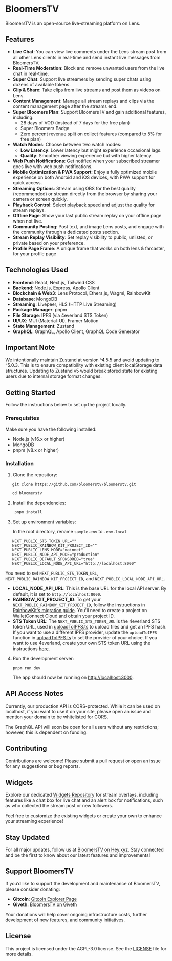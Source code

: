 # BloomersTV

BloomersTV is an open-source live-streaming platform on Lens.

## Features

- **Live Chat**: You can view live comments under the Lens stream post from all other Lens clients in real-time and send instant live messages from BloomersTV.
- **Real-Time Moderation**: Block and remove unwanted users from the live chat in real-time.
- **Super Chat**: Support live streamers by sending super chats using dozens of available tokens.
- **Clip & Share**: Take clips from live streams and post them as videos on Lens.
- **Content Management**: Manage all stream replays and clips via the content management page after the streams end.
- **Super Bloomers Plan**: Support BloomersTV and gain additional features, including:
  - 28 days of VOD (instead of 7 days for the free plan)
  - Super Bloomers Badge
  - Zero percent revenue split on collect features (compared to 5% for free plan)
- **Watch Modes**: Choose between two watch modes:
  - **Low Latency**: Lower latency but might experience occasional lags.
  - **Quality**: Smoother viewing experience but with higher latency.
- **Web Push Notifications**: Get notified when your subscribed streamer goes live with web push notifications.
- **Mobile Optimization & PWA Support**: Enjoy a fully optimized mobile experience on both Android and iOS devices, with PWA support for quick access.
- **Streaming Options**: Stream using OBS for the best quality (recommended) or stream directly from the browser by sharing your camera or screen quickly.
- **Playback Control**: Select playback speed and adjust the quality for stream replays.
- **Offline Page**: Show your last public stream replay on your offline page when not live.
- **Community Posting**: Post text, and image Lens posts, and engage with the community through a dedicated posts section.
- **Stream Replay Visibility**: Set replay visibility to public, unlisted, or private based on your preference.
- **Profile Page Frame**: A unique frame that works on both lens & farcaster, for your profile page

## Technologies Used

- **Frontend**: React, Next.js, Tailwind CSS
- **Backend**: Node.js, Express, Apollo Client
- **Blockchain & Web3**: Lens Protocol, Ethers.js, Wagmi, RainbowKit
- **Database**: MongoDB
- **Streaming**: Livepeer, HLS (HTTP Live Streaming)
- **Package Manager**: pnpm
- **File Storage**: IPFS (via 4everland STS Token)
- **UI/UX**: MUI (Material-UI), Framer Motion
- **State Management**: Zustand
- **GraphQL**: GraphQL, Apollo Client, GraphQL Code Generator

## Important Note

We intentionally maintain Zustand at version ^4.5.5 and avoid updating to ^5.0.3. This is to ensure compatibility with existing client localStorage data structures. Updating to Zustand v5 would break stored state for existing users due to internal storage format changes.

## Getting Started

Follow the instructions below to set up the project locally.

### Prerequisites

Make sure you have the following installed:

- Node.js (v16.x or higher)
- MongoDB
- pnpm (v8.x or higher)

### Installation

1. Clone the repository:

```
   git clone https://github.com/bloomerstv/bloomerstv.git

   cd bloomerstv
```

2. Install the dependencies:

```
    pnpm install
```

3. Set up environment variables:

   In the root directory, rename `sample.env` to `.env.local`

```
   NEXT_PUBLIC_STS_TOKEN_URL=""
   NEXT_PUBLIC_RAINBOW_KIT_PROJECT_ID=""
   NEXT_PUBLIC_LENS_MODE="mainnet"
   NEXT_PUBLIC_NODE_API_MODE="production"
   NEXT_PUBLIC_DEFAULT_SPONSORED="true"
   NEXT_PUBLIC_LOCAL_NODE_API_URL="http://localhost:8000"
```

You need to set `NEXT_PUBLIC_STS_TOKEN_URL`, `NEXT_PUBLIC_RAINBOW_KIT_PROJECT_ID`, and `NEXT_PUBLIC_LOCAL_NODE_API_URL`.

- **LOCAL_NODE_API_URL**: This is the base URL for the local API server. By default, it is set to `http://localhost:8000`.
- **RAINBOW_KIT_PROJECT_ID**: To get your `NEXT_PUBLIC_RAINBOW_KIT_PROJECT_ID`, follow the instructions in [RainbowKit's migration guide](https://www.rainbowkit.com/docs/migration-guide#2-supply-a-walletconnect-cloud-projectid). You'll need to create a project on WalletConnect Cloud and obtain your project ID.
- **STS Token URL**: The `NEXT_PUBLIC_STS_TOKEN_URL` is the 4everland STS token URL, used in [uploadToIPFS.ts](/utils/uploadToIPFS.ts) to upload files and get an IPFS hash. If you want to use a different IPFS provider, update the `uploadToIPFS` function in [uploadToIPFS.ts](/utils/uploadToIPFS.ts) to set the provider of your choice. If you want to use 4everland, create your own STS token URL using the instructions [here](https://docs.4everland.org/storage/bucket/4ever-security-token-service-api).

4. Run the development server:

   `pnpm run dev`

   The app should now be running on [http://localhost:3000](http://localhost:3000).

## API Access Notes

Currently, our production API is CORS-protected. While it can be used on localhost, if you want to use it on your site, please open an issue and mention your domain to be whitelisted for CORS.

The GraphQL API will soon be open for all users without any restrictions; however, this is dependent on funding.

## Contributing

Contributions are welcome! Please submit a pull request or open an issue for any suggestions or bug reports.

## Widgets

Explore our dedicated [Widgets Repository](https://github.com/bloomerstv/widgets) for stream overlays, including features like a chat box for live chat and an alert box for notifications, such as who collected the stream post or new followers.

Feel free to customize the existing widgets or create your own to enhance your streaming experience!

## Stay Updated

For all major updates, follow us at [BloomersTV on Hey.xyz](https://hey.xyz/u/bloomerstv?type=media). Stay connected and be the first to know about our latest features and improvements!

## Support BloomersTV

If you’d like to support the development and maintenance of BloomersTV, please consider donating:

- **Gitcoin**: [Gitcoin Explorer Page](https://explorer.gitcoin.co/#/projects/0x16429f74cbb2cef6f9f48481b6c8bc49fa12989d75c1f9d82462f8bb91f079eb)
- **Giveth**: [BloomersTV on Giveth](https://giveth.io/project/bloomerstv)

Your donations will help cover ongoing infrastructure costs, further development of new features, and community initiatives.

## License

This project is licensed under the AGPL-3.0 license. See the [LICENSE](/LICENSE) file for more details.
